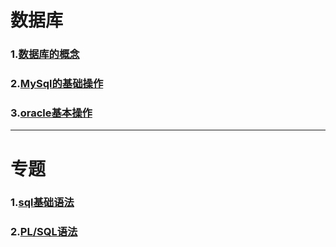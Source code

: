 # 数据库  

### 1.[数据库的概念](doc/concept.md)      

### 2.[MySql的基础操作](doc/mysqlBasic.md)    

### 3.[oracle基本操作](doc/oracle.md)  

---

# 专题  

### 1.[sql基础语法](doc/sql.md)     

###  2.[PL/SQL语法](doc/plsql.md)  

### 



